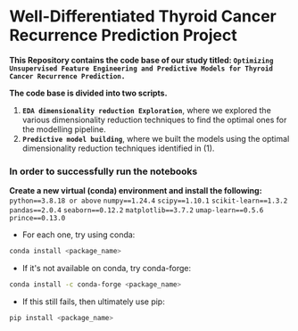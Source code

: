 # Well-Differentiated Thyroid Cancer Recurrence Prediction Project

**This Repository contains the code base of our study titled: `Optimizing Unsupervised Feature Engineering and Predictive Models for Thyroid Cancer Recurrence Prediction.`**

**The code base is divided into two scripts.**
1. **`EDA dimensionality reduction Exploration`**, where we explored the various dimensionality reduction techniques to find the optimal ones for the modelling pipeline. 
2. **`Predictive model building`**, where we built the models using the optimal dimensionality reduction techniques identified in (1).

### In order to successfully run the notebooks 

**Create a new virtual (conda) environment and install the following:**
`python==3.8.18 or above`
`numpy==1.24.4`
`scipy==1.10.1`
`scikit-learn==1.3.2`
`pandas==2.0.4`
`seaborn==0.12.2`
`matplotlib==3.7.2`
`umap-learn==0.5.6`
`prince==0.13.0`

- For each one, try using conda:

```bash
conda install <package_name>
```

- If it's not available on conda, try conda-forge:

```bash
conda install -c conda-forge <package_name>
```

- If this still fails, then ultimately use pip:

```bash
pip install <package_name>
```